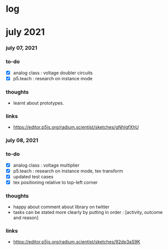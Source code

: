 # log

# july 2021

### july 07, 2021
### to-do 
- [x] analog class : voltage doubler circuits
- [x] p5.teach : research on instance mode

### thoughts 
- learnt about prototypes. 

### links
- https://editor.p5js.org/radium.scientist/sketches/gNhIgfXhU

### july 08, 2021
### to-do 
- [x] analog class : voltage multiplier
- [x] p5.teach : research on instance mode, tex transform
- [x] updated test cases
- [x] tex positioning relative to top-left corner

### thoughts 
- happy about comment about library on twitter
- tasks can be stated more clearly by putting in order : [activity, outcome and reason]

### links
- https://editor.p5js.org/radium.scientist/sketches/92dp3aS9K
